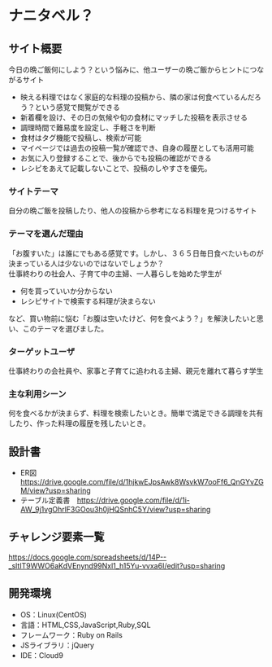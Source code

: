 # ナニタベル？

## サイト概要
今日の晩ご飯何にしよう？という悩みに、他ユーザーの晩ご飯からヒントにつながるサイト
- 映える料理ではなく家庭的な料理の投稿から、隣の家は何食べているんだろう？という感覚で閲覧ができる
- 新着欄を設け、その日の気候や旬の食材にマッチした投稿を表示させる
- 調理時間で難易度を設定し、手軽さを判断
- 食材はタグ機能で投稿し、検索が可能
- マイページでは過去の投稿一覧が確認でき、自身の履歴としても活用可能
- お気に入り登録することで、後からでも投稿の確認ができる
- レシピをあえて記載しないことで、投稿のしやすさを優先。

### サイトテーマ
自分の晩ご飯を投稿したり、他人の投稿から参考になる料理を見つけるサイト

### テーマを選んだ理由
「お腹すいた」は誰にでもある感覚です。しかし、３６５日毎日食べたいものが決まっている人は少ないのではないでしょうか？</br>
仕事終わりの社会人、子育て中の主婦、一人暮らしを始めた学生が
- 何を買っていいか分からない
- レシピサイトで検索する料理が決まらない</br>

など、買い物前に悩む「お腹は空いたけど、何を食べよう？」を解決したいと思い、このテーマを選びました。

### ターゲットユーザ
仕事終わりの会社員や、家事と子育てに追われる主婦、親元を離れて暮らす学生

### 主な利用シーン
何を食べるかが決まらず、料理を検索したいとき。簡単で満足できる調理を共有したり、作った料理の履歴を残したいとき。

## 設計書
- ER図　https://drive.google.com/file/d/1hjkwEJpsAwk8WsvkW7ooFf6_QnGYvZGM/view?usp=sharing
- テーブル定義書　https://drive.google.com/file/d/1i-AW_9j1vgOhrlF3GOou3h0jHQSnhC5Y/view?usp=sharing

## チャレンジ要素一覧
https://docs.google.com/spreadsheets/d/14P--_sltIT9WWO6aKdVEnynd99Nxl1_h15Yu-vvxa6I/edit?usp=sharing

## 開発環境
- OS：Linux(CentOS)
- 言語：HTML,CSS,JavaScript,Ruby,SQL
- フレームワーク：Ruby on Rails
- JSライブラリ：jQuery
- IDE：Cloud9


